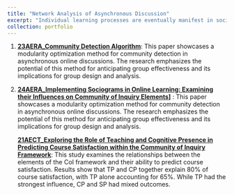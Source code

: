 ```yaml
---
title: "Network Analysis of Asynchronous Discussion"
excerpt: "Individual learning processes are eventually manifest in social and collaborative environments. Network analysis provides a lens to examine these processes on a collective scale. This collection explores the multifaceted dimensions of network analysis." 
collection: portfolio
---
```



1. **[23AERA_Community Detection Algorithm](https://mlee010.github.io/MinkyungLee/files/AERA23_Louvain.pdf)**: This paper showcases a modularity optimization method for community detection in asynchronous online discussions. The research emphasizes the potential of this method for anticipating group effectiveness and its implications for group design and analysis.

2. **[24AERA_Implementing Sociograms in Online Learning: Examining their Influences on Community of Inquiry Elements](https://mlee010.github.io/MinkyungLee/files/AERA24Sociogram.pdf)]** : This paper showcases a modularity optimization method for community detection in asynchronous online discussions. The research emphasizes the potential of this method for anticipating group effectiveness and its implications for group design and analysis.
   
   **[21AECT_Exploring the Role of Teaching and Cognitive Presence in Predicting Course Satisfaction within the Community of Inquiry Framework](https://mlee010.github.io/MinkyungLee/files/21Perception.pdf)**: This study examines the relationships between the elements of the CoI framework and their ability to predict course satisfaction. Results show that TP and CP together explain 80% of course satisfaction, with TP alone accounting for 65%. While TP had the strongest influence, CP and SP had mixed outcomes. 


  
